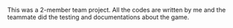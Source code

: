 This was a 2-member team project. All the codes are written by me and the teammate did the testing and documentations about the game.
